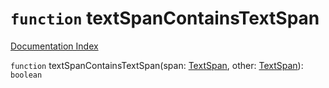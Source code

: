 # `function` textSpanContainsTextSpan

[Documentation Index](../README.md)

`function` textSpanContainsTextSpan(span: [TextSpan](../interface.TextSpan/README.md), other: [TextSpan](../interface.TextSpan/README.md)): `boolean`